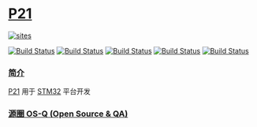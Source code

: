 ﻿# [P21](https://github.com/OS-Q/P21)

[![sites](http://182.61.61.133/link/resources/OSQ.png)](http://www.OS-Q.com)

[![Build Status](https://github.com/OS-Q/P21/workflows/QIO/badge.svg)](https://github.com/OS-Q/P21/actions/workflows/QIO.yml)
[![Build Status](https://circleci.com/gh/OS-Q/P21.svg?style=svg)](https://circleci.com/gh/OS-Q/P21)
[![Build Status](https://travis-ci.com/OS-Q/P21.svg?branch=master)](https://travis-ci.com/OS-Q/P21)
[![Build Status](https://cloud.drone.io/api/badges/OS-Q/P21/status.svg)](https://cloud.drone.io/OS-Q/P21)
[![Build Status](https://ci.appveyor.com/api/projects/status/3n82nq856e58o89g?svg=true)](https://ci.appveyor.com/project/Qitas/p21)

### [简介](https://github.com/OS-Q/P21/wiki)

[P21](https://github.com/OS-Q/P21) 用于 [STM32](https://www.st.com/zh/microcontrollers-microprocessors/stm32-32-bit-arm-cortex-mcus.html) 平台开发

### [源圈 OS-Q (Open Source & QA) ](http://www.OS-Q.com)
